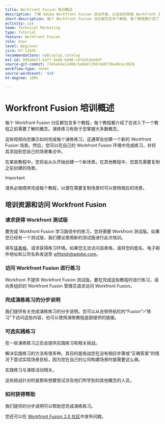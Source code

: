 ```yaml
---
title: Workfront Fusion 培训概述
description: 了解 Adobe Workfront Fusion 活动手册，以及如何获取 Workfront 测试版帐户。
short-description: 每个 Workfront Fusion 分区都包含多个教程，每个教程都介绍了在进入下一个教程之前需要了解的概念。
activity: use
team: Technical Marketing
type: Tutorial
feature: Workfront Fusion
role: User
level: Beginner
jira: KT-11035
recommendations: noDisplay,catalog
exl-id: 998abb57-baff-4ebb-bd90-c67a553ee8d7
source-git-commit: 7345a54e1148bc5ab8472987e68738a48cecd826
workflow-type: tm+mt
source-wordcount: '426'
ht-degree: 100%

---
```


# Workfront Fusion 培训概述

每个 Workfront Fusion 分区都包含多个教程，每个教程都介绍了在进入下一个教程之前需要了解的概念。演练练习有助于您掌握大多数概念。

这些视频向您展示如何完成每个演练练习，这通常会创建一个新的 Workfront Fusion 场景。然后，您可以在自己的 Workfront Fusion 环境中完成练习，并将其添加到您自己的场景集合中。

在某些教程中，您将会从头开始创建一个新场景。在其他教程中，您首先需要复制之前创建的场景。

>[!IMPORTANT]
>
>请务必按顺序完成每个教程，以便在需要复制场景时可以使用相应的场景。

## 培训资源和访问 Workfront Fusion

### 请求获得 Workfront 测试版

要完成 Workfront Fusion 学习路径中的练习，您将需要 Workfront 测试版。如果您已经有一个测试版，我们建议使用新的测试版进行此次培训。

填写[该表格](https://forms.office.com/r/f1J8HRGrNY)，请求获得练习环境。如果您无法访问该表格，请将您的姓名、电子邮件地址和公司名称发送至 wfttstdr@adobe.com。

### 访问 Workfront Fusion 进行练习

Workfront 不提供 Workfront Fusion 测试版。要在完成这些教程时进行练习，请向贵组织的 Workfront Fusion 管理员请求访问 Workfront Fusion。

### 完成演练练习的分步说明

我们提供有关完成演练练习的分步说明。您可以从左侧导航栏的“Fusion”>“练习”下访问这些内容，也可以使用演练教程底部提供的链接。

### 可选实践练习

在一些演练练习之后会提供实践练习和相关挑战。

解决实践练习的方法有很多种。其目的是挑战您在没有相应步骤或“正确答案”的情况下尝试实现场景目标，因为您在自己的公司构建场景时就需要这么做。

实践练习与演练活动相关。

这些挑战针对的是那些想要尝试涉及他们所学到的其他概念的人员。

### 如何获得帮助

我们提供的分步说明可以帮助您完成演练练习。

您还可以在 [Workfront Fusion 2.0 社区](https://experienceleaguecommunities.adobe.com/t5/workfront-fusion-2-0/ct-p/workfront-fusion-2)中发布问题。

